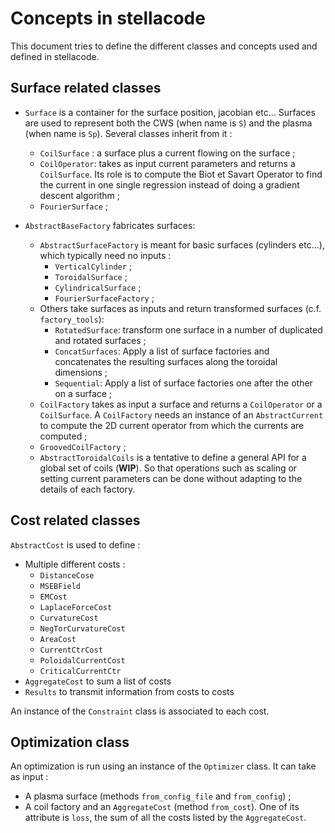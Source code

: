 # Concepts in stellacode

This document tries to define the different classes and concepts used and defined in stellacode.

## Surface related classes

* `Surface` is a container for the surface position, jacobian etc... Surfaces are used to represent both the CWS (when name is `S`) and the plasma (when name is `Sp`). Several classes inherit from it :
  * `CoilSurface` : a surface plus a current flowing on the surface ;
  * `CoilOperator`: takes as input current parameters and returns a `CoilSurface`. Its role is to compute the Biot et Savart Operator to find the current in one single regression instead of doing a gradient descent algorithm ;
  * `FourierSurface` ;

* `AbstractBaseFactory` fabricates surfaces:
    * `AbstractSurfaceFactory` is meant for basic surfaces (cylinders etc...), which typically need no inputs :
      * `VerticalCylinder` ;
      * `ToroidalSurface` ;
      * `CylindricalSurface` ;
      * `FourierSurfaceFactory` ;
    * Others take surfaces as inputs and return transformed surfaces (c.f. `factory_tools`):
      * `RotatedSurface`: transform one surface in a number of duplicated and rotated surfaces ;
      * `ConcatSurfaces`: Apply a list of surface factories and concatenates the resulting surfaces along the toroidal dimensions ;
      * `Sequential`: Apply a list of surface factories one after the other on a surface ;
    * `CoilFactory` takes as input a surface and returns a `CoilOperator` or a `CoilSurface`. A `CoilFactory` needs an instance of an `AbstractCurrent` to compute the 2D current operator from which the currents are computed ;
    * `GroovedCoilFactory` ;
    * `AbstractToroidalCoils` is a tentative to define a general API for a global set of coils (**WIP**). So that operations such as scaling or setting current parameters can be done without adapting to the details of each factory.

## Cost related classes

`AbstractCost` is used to define :
* Multiple different costs :
  * `DistanceCose`
  * `MSEBField`
  * `EMCost`
  * `LaplaceForceCost`
  * `CurvatureCost`
  * `NegTorCurvatureCost`
  * `AreaCost`
  * `CurrentCtrCost`
  * `PoloidalCurrentCost`
  * `CriticalCurrentCtr` 
* `AggregateCost` to sum a list of costs
* `Results` to transmit information from costs to costs

An instance of the `Constraint` class is associated to each cost.

## Optimization class

An optimization is run using an instance of the `Optimizer` class.
It can take as input :
* A plasma surface (methods `from_config_file` and `from_config`) ;
* A coil factory and an `AggregateCost` (method `from_cost`).
One of its attribute is `loss`, the sum of all the costs listed by the `AggregateCost`.